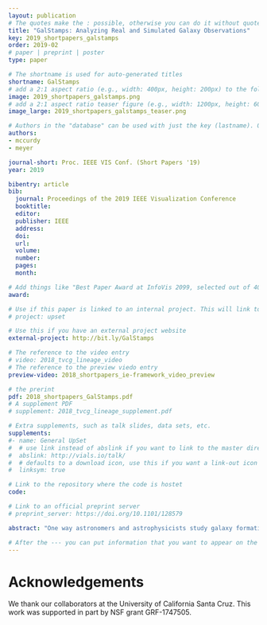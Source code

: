 ```yaml
---
layout: publication
# The quotes make the : possible, otherwise you can do it without quotes
title: "GalStamps: Analyzing Real and Simulated Galaxy Observations"
key: 2019_shortpapers_galstamps
order: 2019-02
# paper | preprint | poster
type: paper

# The shortname is used for auto-generated titles
shortname: GalStamps
# add a 2:1 aspect ratio (e.g., width: 400px, height: 200px) to the folder /assets/images/papers/
image: 2019_shortpapers_galstamps.png
# add a 2:1 aspect ratio teaser figure (e.g., width: 1200px, height: 600px) to the folder /assets/images/papers/
image_large: 2019_shortpapers_galstamps_teaser.png

# Authors in the "database" can be used with just the key (lastname). Others can be written properly.
authors:
- mccurdy
- meyer

journal-short: Proc. IEEE VIS Conf. (Short Papers '19)
year: 2019

bibentry: article
bib:
  journal: Proceedings of the 2019 IEEE Visualization Conference
  booktitle:
  editor:
  publisher: IEEE
  address:
  doi:
  url:
  volume:
  number:
  pages:
  month:

# Add things like "Best Paper Award at InfoVis 2099, selected out of 4000 submissions"
award:

# Use if this paper is linked to an internal project. This will link to the project site
# project: upset

# Use this if you have an external project website
external-project: http://bit.ly/GalStamps

# The reference to the video entry
# video: 2018_tvcg_lineage_video
# The reference to the preview viedo entry
preview-video: 2018_shortpapers_ie-framework_video_preview

# the prerint
pdf: 2018_shortpapers_GalStamps.pdf
# A supplement PDF
# supplement: 2018_tvcg_lineage_supplement.pdf

# Extra supplements, such as talk slides, data sets, etc.
supplements:
#- name: General UpSet
#  # use link instead of abslink if you want to link to the master directory
#  abslink: http://vials.io/talk/
#  # defaults to a download icon, use this if you want a link-out icon
#  linksym: true

# Link to the repository where the code is hostet
code:

# Link to an official preprint server
# preprint_server: https://doi.org/10.1101/128579

abstract: "One way astronomers and astrophysicists study galaxy formation and evolution is by analyzing and comparing real galaxy observations, captured by telescopes, and simulated galaxy observations, generated from theoretical models. They approach this through a combination of statistical and visual analysis, conducted either independently or sequentially. During the first year of an ongoing design study with astronomers and astrophysicists, we explored approaches to integrating statistical and visual analysis to enhance understanding of these data. Contributions from this stage of the study include a data and task abstraction for statistically and visually analyzing real and simulated galaxy observations, as well as an initial design, implemented in a prototype called GalStamps, and evaluated through two case studies with domain experts."

# After the --- you can put information that you want to appear on the website using markdown formatting or HTML. A good example are acknowledgements, extra references, an erratum, etc.
---
```



# Acknowledgements

We thank our collaborators at the University of California Santa Cruz. This work was supported in part by NSF grant GRF-1747505.

